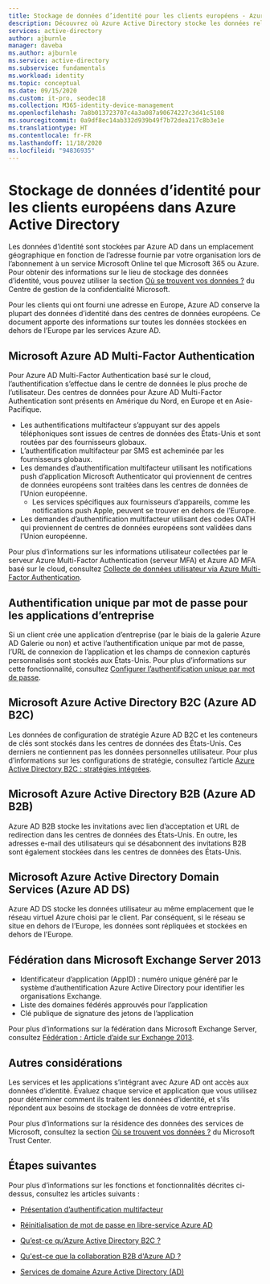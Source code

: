 ```yaml
---
title: Stockage de données d’identité pour les clients européens - Azure AD
description: Découvrez où Azure Active Directory stocke les données relatives à l’identité de ses clients européens.
services: active-directory
author: ajburnle
manager: daveba
ms.author: ajburnle
ms.service: active-directory
ms.subservice: fundamentals
ms.workload: identity
ms.topic: conceptual
ms.date: 09/15/2020
ms.custom: it-pro, seodec18
ms.collection: M365-identity-device-management
ms.openlocfilehash: 7a8b013723707c4a3a087a90674227c3d41c5108
ms.sourcegitcommit: 0a9df8ec14ab332d939b49f7b72dea217c8b3e1e
ms.translationtype: HT
ms.contentlocale: fr-FR
ms.lasthandoff: 11/18/2020
ms.locfileid: "94836935"
---
```

# <a name="identity-data-storage-for-european-customers-in-azure-active-directory"></a>Stockage de données d’identité pour les clients européens dans Azure Active Directory
Les données d’identité sont stockées par Azure AD dans un emplacement géographique en fonction de l’adresse fournie par votre organisation lors de l’abonnement à un service Microsoft Online tel que Microsoft 365 ou Azure. Pour obtenir des informations sur le lieu de stockage des données d’identité, vous pouvez utiliser la section [Où se trouvent vos données ?](https://www.microsoft.com/trustcenter/privacy/where-your-data-is-located) du Centre de gestion de la confidentialité Microsoft.

Pour les clients qui ont fourni une adresse en Europe, Azure AD conserve la plupart des données d’identité dans des centres de données européens. Ce document apporte des informations sur toutes les données stockées en dehors de l’Europe par les services Azure AD.

## <a name="microsoft-azure-ad-multi-factor-authentication"></a>Microsoft Azure AD Multi-Factor Authentication

Pour Azure AD Multi-Factor Authentication basé sur le cloud, l’authentification s’effectue dans le centre de données le plus proche de l’utilisateur. Des centres de données pour Azure AD Multi-Factor Authentication sont présents en Amérique du Nord, en Europe et en Asie-Pacifique.

* Les authentifications multifacteur s’appuyant sur des appels téléphoniques sont issues de centres de données des États-Unis et sont routées par des fournisseurs globaux.
* L’authentification multifacteur par SMS est acheminée par les fournisseurs globaux.
* Les demandes d’authentification multifacteur utilisant les notifications push d’application Microsoft Authenticator qui proviennent de centres de données européens sont traitées dans les centres de données de l’Union européenne.
    * Les services spécifiques aux fournisseurs d’appareils, comme les notifications push Apple, peuvent se trouver en dehors de l’Europe.
* Les demandes d’authentification multifacteur utilisant des codes OATH qui proviennent de centres de données européens sont validées dans l’Union européenne.

Pour plus d’informations sur les informations utilisateur collectées par le serveur Azure Multi-Factor Authentication (serveur MFA) et Azure AD MFA basé sur le cloud, consultez [Collecte de données utilisateur via Azure Multi-Factor Authentication](../authentication/howto-mfa-reporting-datacollection.md).

## <a name="password-based-single-sign-on-for-enterprise-applications"></a>Authentification unique par mot de passe pour les applications d’entreprise
 
Si un client crée une application d’entreprise (par le biais de la galerie Azure AD Galerie ou non) et active l’authentification unique par mot de passe, l’URL de connexion de l’application et les champs de connexion capturés personnalisés sont stockés aux États-Unis. Pour plus d’informations sur cette fonctionnalité, consultez [Configurer l’authentification unique par mot de passe](../manage-apps/configure-password-single-sign-on-non-gallery-applications.md).

## <a name="microsoft-azure-active-directory-b2c-azure-ad-b2c"></a>Microsoft Azure Active Directory B2C (Azure AD B2C)

Les données de configuration de stratégie Azure AD B2C et les conteneurs de clés sont stockés dans les centres de données des États-Unis. Ces derniers ne contiennent pas les données personnelles utilisateur. Pour plus d’informations sur les configurations de stratégie, consultez l’article [Azure Active Directory B2C : stratégies intégrées](../../active-directory-b2c/user-flow-overview.md).

## <a name="microsoft-azure-active-directory-b2b-azure-ad-b2b"></a>Microsoft Azure Active Directory B2B (Azure AD B2B) 
    
Azure AD B2B stocke les invitations avec lien d’acceptation et URL de redirection dans les centres de données des États-Unis. En outre, les adresses e-mail des utilisateurs qui se désabonnent des invitations B2B sont également stockées dans les centres de données des États-Unis.

## <a name="microsoft-azure-active-directory-domain-services-azure-ad-ds"></a>Microsoft Azure Active Directory Domain Services (Azure AD DS)

Azure AD DS stocke les données utilisateur au même emplacement que le réseau virtuel Azure choisi par le client. Par conséquent, si le réseau se situe en dehors de l’Europe, les données sont répliquées et stockées en dehors de l’Europe.

## <a name="federation-in-microsoft-exchange-server-2013"></a>Fédération dans Microsoft Exchange Server 2013
    
- Identificateur d’application (AppID) : numéro unique généré par le système d’authentification Azure Active Directory pour identifier les organisations Exchange.
- Liste des domaines fédérés approuvés pour l’application
- Clé publique de signature des jetons de l’application 

Pour plus d’informations sur la fédération dans Microsoft Exchange Server, consultez [Fédération : Article d’aide sur Exchange 2013](/exchange/federation-exchange-2013-help).


## <a name="other-considerations"></a>Autres considérations

Les services et les applications s’intégrant avec Azure AD ont accès aux données d’identité. Évaluez chaque service et application que vous utilisez pour déterminer comment ils traitent les données d’identité, et s’ils répondent aux besoins de stockage de données de votre entreprise.

Pour plus d’informations sur la résidence des données des services de Microsoft, consultez la section [Où se trouvent vos données ?](https://www.microsoft.com/trustcenter/privacy/where-your-data-is-located) du Microsoft Trust Center.

## <a name="next-steps"></a>Étapes suivantes
Pour plus d’informations sur les fonctions et fonctionnalités décrites ci-dessus, consultez les articles suivants :
- [Présentation d’authentification multifacteur](../authentication/concept-mfa-howitworks.md)

- [Réinitialisation de mot de passe en libre-service Azure AD](../authentication/concept-sspr-howitworks.md)

- [Qu’est-ce qu’Azure Active Directory B2C ?](../../active-directory-b2c/overview.md)

- [Qu'est-ce que la collaboration B2B d'Azure AD ?](../external-identities/what-is-b2b.md)

- [Services de domaine Azure Active Directory (AD)](../../active-directory-domain-services/overview.md)